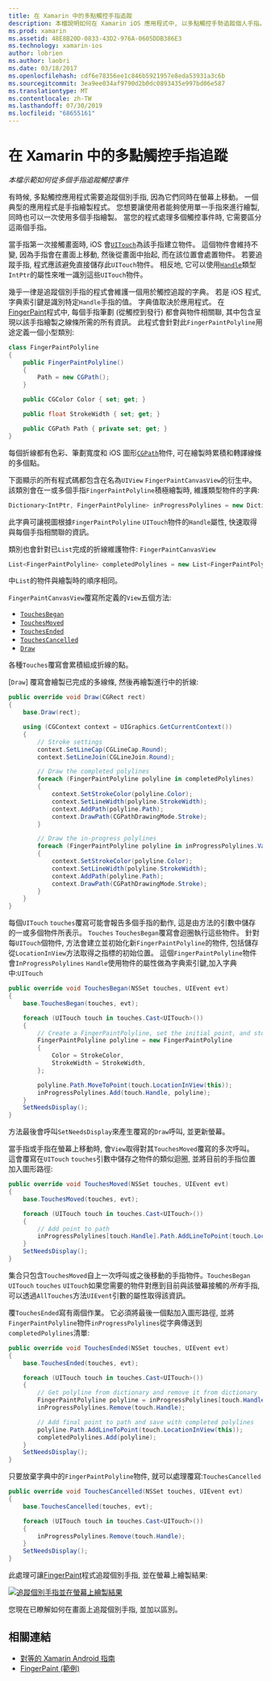 ```yaml
---
title: 在 Xamarin 中的多點觸控手指追蹤
description: 本檔說明如何在 Xamarin iOS 應用程式中, 以多點觸控手勢追蹤個人手指。 它會以手指繪製應用程式範例為中心。
ms.prod: xamarin
ms.assetid: 48E8B20D-0833-43D2-976A-0605DDB386E3
ms.technology: xamarin-ios
author: lobrien
ms.author: laobri
ms.date: 03/18/2017
ms.openlocfilehash: cdf6e78356ee1c846b5921957e8eda53931a3c6b
ms.sourcegitcommit: 3ea9ee034af9790d2b0dc0893435e997bd06e587
ms.translationtype: MT
ms.contentlocale: zh-TW
ms.lasthandoff: 07/30/2019
ms.locfileid: "68655161"
---
```

# <a name="multi-touch-finger-tracking-in-xamarinios"></a>在 Xamarin 中的多點觸控手指追蹤

_本檔示範如何從多個手指追蹤觸控事件_

有時候, 多點觸控應用程式需要追蹤個別手指, 因為它們同時在螢幕上移動。 一個典型的應用程式是手指繪製程式。 您想要讓使用者能夠使用單一手指來進行繪製, 同時也可以一次使用多個手指繪製。 當您的程式處理多個觸控事件時, 它需要區分這兩個手指。

當手指第一次接觸畫面時, iOS 會[`UITouch`](xref:UIKit.UITouch)為該手指建立物件。 這個物件會維持不變, 因為手指會在畫面上移動, 然後從畫面中抬起, 而在該位置會處置物件。 若要追蹤手指, 程式應該避免直接儲存此`UITouch`物件。 相反地, 它可以使用[`Handle`](xref:Foundation.NSObject.Handle)類型`IntPtr`的屬性來唯一識別這些`UITouch`物件。

幾乎一律是追蹤個別手指的程式會維護一個用於觸控追蹤的字典。 若是 iOS 程式, 字典索引鍵是識別特定`Handle`手指的值。 字典值取決於應用程式。 在[FingerPaint](https://docs.microsoft.com/samples/xamarin/ios-samples/applicationfundamentals-fingerpaint)程式中, 每個手指筆劃 (從觸控到發行) 都會與物件相關聯, 其中包含呈現以該手指繪製之線條所需的所有資訊。 此程式會針對此`FingerPaintPolyline`用途定義一個小型類別:

```csharp
class FingerPaintPolyline
{
    public FingerPaintPolyline()
    {
        Path = new CGPath();
    }

    public CGColor Color { set; get; }

    public float StrokeWidth { set; get; }

    public CGPath Path { private set; get; }
}
```

每個折線都有色彩、筆劃寬度和 iOS 圖形[`CGPath`](xref:CoreGraphics.CGPath)物件, 可在繪製時累積和轉譯線條的多個點。


下面顯示的所有程式碼都包含在名為`UIView` `FingerPaintCanvasView`的衍生中。 該類別會在一或多個手指`FingerPaintPolyline`積極繪製時, 維護類型物件的字典:

```csharp
Dictionary<IntPtr, FingerPaintPolyline> inProgressPolylines = new Dictionary<IntPtr, FingerPaintPolyline>();
```

此字典可讓視圖根據`FingerPaintPolyline` `UITouch`物件的`Handle`屬性, 快速取得與每個手指相關聯的資訊。

類別也會針對已`List`完成的折線維護物件: `FingerPaintCanvasView`

```csharp
List<FingerPaintPolyline> completedPolylines = new List<FingerPaintPolyline>();
```

中`List`的物件與繪製時的順序相同。

`FingerPaintCanvasView`覆寫所定義的`View`五個方法:

- [`TouchesBegan`](xref:UIKit.UIResponder.TouchesBegan(Foundation.NSSet,UIKit.UIEvent))
- [`TouchesMoved`](xref:UIKit.UIResponder.TouchesMoved(Foundation.NSSet,UIKit.UIEvent))
- [`TouchesEnded`](xref:UIKit.UIResponder.TouchesEnded(Foundation.NSSet,UIKit.UIEvent))
- [`TouchesCancelled`](xref:UIKit.UIResponder.TouchesCancelled(Foundation.NSSet,UIKit.UIEvent))
- [`Draw`](xref:UIKit.UIView.Draw(CoreGraphics.CGRect))

各種`Touches`覆寫會累積組成折線的點。

[`Draw`] 覆寫會繪製已完成的多線條, 然後再繪製進行中的折線:

```csharp
public override void Draw(CGRect rect)
{
    base.Draw(rect);

    using (CGContext context = UIGraphics.GetCurrentContext())
    {
        // Stroke settings
        context.SetLineCap(CGLineCap.Round);
        context.SetLineJoin(CGLineJoin.Round);

        // Draw the completed polylines
        foreach (FingerPaintPolyline polyline in completedPolylines)
        {
            context.SetStrokeColor(polyline.Color);
            context.SetLineWidth(polyline.StrokeWidth);
            context.AddPath(polyline.Path);
            context.DrawPath(CGPathDrawingMode.Stroke);
        }

        // Draw the in-progress polylines
        foreach (FingerPaintPolyline polyline in inProgressPolylines.Values)
        {
            context.SetStrokeColor(polyline.Color);
            context.SetLineWidth(polyline.StrokeWidth);
            context.AddPath(polyline.Path);
            context.DrawPath(CGPathDrawingMode.Stroke);
        }
    }
}
```

每個`UITouch` `touches`覆寫可能會報告多個手指的動作, 這是由方法的引數中儲存的一或多個物件所表示。 `Touches` `TouchesBegan`覆寫會迴圈執行這些物件。 針對每`UITouch`個物件, 方法會建立並初始化新`FingerPaintPolyline`的物件, 包括儲存從`LocationInView`方法取得之指標的初始位置。 這個`FingerPaintPolyline`物件會`InProgressPolylines` `Handle`使用物件的屬性做為字典索引鍵,加入字典中:`UITouch`

```csharp
public override void TouchesBegan(NSSet touches, UIEvent evt)
{
    base.TouchesBegan(touches, evt);

    foreach (UITouch touch in touches.Cast<UITouch>())
    {
        // Create a FingerPaintPolyline, set the initial point, and store it
        FingerPaintPolyline polyline = new FingerPaintPolyline
        {
            Color = StrokeColor,
            StrokeWidth = StrokeWidth,
        };

        polyline.Path.MoveToPoint(touch.LocationInView(this));
        inProgressPolylines.Add(touch.Handle, polyline);
    }
    SetNeedsDisplay();
}
```

方法最後會呼叫`SetNeedsDisplay`來產生覆寫的`Draw`呼叫, 並更新螢幕。

當手指或手指在螢幕上移動時, 會`View`取得對其`TouchesMoved`覆寫的多次呼叫。 這會覆寫在`UITouch` `touches`引數中儲存之物件的類似迴圈, 並將目前的手指位置加入圖形路徑:

```csharp
public override void TouchesMoved(NSSet touches, UIEvent evt)
{
    base.TouchesMoved(touches, evt);

    foreach (UITouch touch in touches.Cast<UITouch>())
    {
        // Add point to path
        inProgressPolylines[touch.Handle].Path.AddLineToPoint(touch.LocationInView(this));
    }
    SetNeedsDisplay();
}
```

集合只包含`TouchesMoved`自上一次呼叫或之後移動的手指物件。`TouchesBegan` `UITouch` `touches` `UITouch`如果您需要的物件對應到目前與該螢幕接觸的*所有*手指, 可以透過`AllTouches`方法`UIEvent`引數的屬性取得該資訊。

覆`TouchesEnded`寫有兩個作業。 它必須將最後一個點加入圖形路徑, 並將`FingerPaintPolyline`物件`inProgressPolylines`從字典傳送到`completedPolylines`清單:

```csharp
public override void TouchesEnded(NSSet touches, UIEvent evt)
{
    base.TouchesEnded(touches, evt);

    foreach (UITouch touch in touches.Cast<UITouch>())
    {
        // Get polyline from dictionary and remove it from dictionary
        FingerPaintPolyline polyline = inProgressPolylines[touch.Handle];
        inProgressPolylines.Remove(touch.Handle);

        // Add final point to path and save with completed polylines
        polyline.Path.AddLineToPoint(touch.LocationInView(this));
        completedPolylines.Add(polyline);
    }
    SetNeedsDisplay();
}
```

只要放棄字典中的`FingerPaintPolyline`物件, 就可以處理覆寫:`TouchesCancelled`

```csharp
public override void TouchesCancelled(NSSet touches, UIEvent evt)
{
    base.TouchesCancelled(touches, evt);

    foreach (UITouch touch in touches.Cast<UITouch>())
    {
        inProgressPolylines.Remove(touch.Handle);
    }
    SetNeedsDisplay();
}
```

此處理可讓[FingerPaint](https://docs.microsoft.com/samples/xamarin/ios-samples/applicationfundamentals-fingerpaint)程式追蹤個別手指, 並在螢幕上繪製結果:

[![](touch-tracking-images/image01.png "追蹤個別手指並在螢幕上繪製結果")](touch-tracking-images/image01.png#lightbox)

您現在已瞭解如何在畫面上追蹤個別手指, 並加以區別。



## <a name="related-links"></a>相關連結

- [對等的 Xamarin Android 指南](~/android/app-fundamentals/touch/touch-tracking.md)
- [FingerPaint (範例)](https://docs.microsoft.com/samples/xamarin/ios-samples/applicationfundamentals-fingerpaint)

